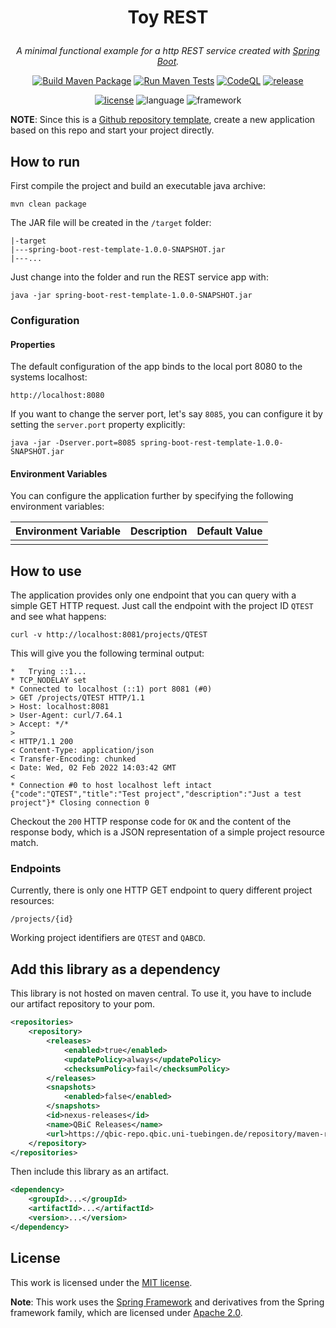 # <p align=center>Toy REST</p>

<p align="center"><i>A minimal functional example for a http REST service created with <a href="https://spring.io/projects/spring-boot">Spring Boot</a>.</i></p>

<div align="center">

[![Build Maven Package](https://github.com/qbicsoftware/spring-boot-rest-service-template/actions/workflows/build_package.yml/badge.svg)](https://github.com/qbicsoftware/spring-boot-rest-service-template/actions/workflows/build_package.yml)
[![Run Maven Tests](https://github.com/qbicsoftware/spring-boot-rest-service-template/actions/workflows/run_tests.yml/badge.svg)](https://github.com/qbicsoftware/spring-boot-rest-service-template/actions/workflows/run_tests.yml)
[![CodeQL](https://github.com/qbicsoftware/spring-boot-rest-service-template/actions/workflows/codeql-analysis.yml/badge.svg)](https://github.com/qbicsoftware/spring-boot-rest-service-template/actions/workflows/codeql-analysis.yml)
[![release](https://img.shields.io/github/v/release/qbicsoftware/spring-boot-rest-service-template?include_prereleases)](https://github.com/qbicsoftware/spring-boot-rest-service-template/releases)

[![license](https://img.shields.io/github/license/qbicsoftware/spring-boot-rest-service-template)](https://github.com/qbicsoftware/spring-boot-rest-service-template/blob/main/LICENSE)
![language](https://img.shields.io/badge/language-java-blue.svg)
![framework](https://img.shields.io/badge/framework-spring-blue.svg)

</div>

**NOTE**: Since this is a [Github repository template](https://docs.github.com/en/repositories/creating-and-managing-repositories/creating-a-repository-from-a-template),
create a new application based on this repo and start your project directly.
## How to run

First compile the project and build an executable java archive:

```
mvn clean package
```

The JAR file will be created in the ``/target`` folder:

```
|-target
|---spring-boot-rest-template-1.0.0-SNAPSHOT.jar
|---...
```

Just change into the folder and run the REST service app with:

```
java -jar spring-boot-rest-template-1.0.0-SNAPSHOT.jar
```

### Configuration

#### Properties

The default configuration of the app binds to the local port 8080 to the systems localhost:

```
http://localhost:8080
```

If you want to change the server port, let's say `8085`, you can configure it by setting the
`server.port` property explicitly:

```
java -jar -Dserver.port=8085 spring-boot-rest-template-1.0.0-SNAPSHOT.jar
```

#### Environment Variables
You can configure the application further by specifying the following environment variables:

| Environment Variable | Description | Default Value |
|----------------------|-------------|---------------|
|                      |             |               |

## How to use

The application provides only one endpoint that you can query with a simple GET HTTP request. Just
call the endpoint with the project ID `QTEST` and see what happens:

```
curl -v http://localhost:8081/projects/QTEST
```

This will give you the following terminal output:

```
*   Trying ::1...
* TCP_NODELAY set
* Connected to localhost (::1) port 8081 (#0)
> GET /projects/QTEST HTTP/1.1
> Host: localhost:8081
> User-Agent: curl/7.64.1
> Accept: */*
>
< HTTP/1.1 200
< Content-Type: application/json
< Transfer-Encoding: chunked
< Date: Wed, 02 Feb 2022 14:03:42 GMT
<
* Connection #0 to host localhost left intact
{"code":"QTEST","title":"Test project","description":"Just a test project"}* Closing connection 0
```

Checkout the ``200`` HTTP response code for `OK` and the content of the response body, which is a
JSON representation of a simple project resource match.

### Endpoints

Currently, there is only one HTTP GET endpoint to query different project resources:

```
/projects/{id}
```

Working project identifiers are `QTEST` and `QABCD`.


## Add this library as a dependency

This library is not hosted on maven central. To use it, you have to include our artifact repository to your pom.

```xml
<repositories>
    <repository>
        <releases>
            <enabled>true</enabled>
            <updatePolicy>always</updatePolicy>
            <checksumPolicy>fail</checksumPolicy>
        </releases>
        <snapshots>
            <enabled>false</enabled>
        </snapshots>
        <id>nexus-releases</id>
        <name>QBiC Releases</name>
        <url>https://qbic-repo.qbic.uni-tuebingen.de/repository/maven-releases</url>
    </repository>
</repositories>
```

Then include this library as an artifact.
```xml
<dependency>
    <groupId>...</groupId>
    <artifactId>...</artifactId>
    <version>...</version>
</dependency>
```

## License

This work is licensed under the [MIT license](https://mit-license.org/). 

**Note**: This work uses the [Spring Framework](https://github.com/spring-projects) and derivatives from the Spring framework family, which are licensed under [Apache 2.0](https://www.apache.org/licenses/LICENSE-2.0).
